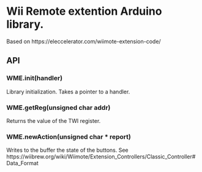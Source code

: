 <h1>Wii Remote extention Arduino library.</h1>
<p>Based on https://eleccelerator.com/wiimote-extension-code/</p>
<h2>API</h2>
<h3>WME.init(handler)</h3>
<p>Library initialization. Takes a pointer to a handler.</p>
<h3>WME.getReg(unsigned char addr)</h3>
<p>Returns the value of the TWI register.</p>
<h3>WME.newAction(unsigned char * report)</h3>
<p>Writes to the buffer the state of the buttons. See https://wiibrew.org/wiki/Wiimote/Extension_Controllers/Classic_Controller#Data_Format</p>